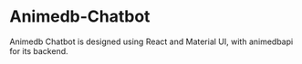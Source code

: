 # Animedb-Chatbot
Animedb Chatbot is designed using React and Material UI, with animedbapi for its backend.

